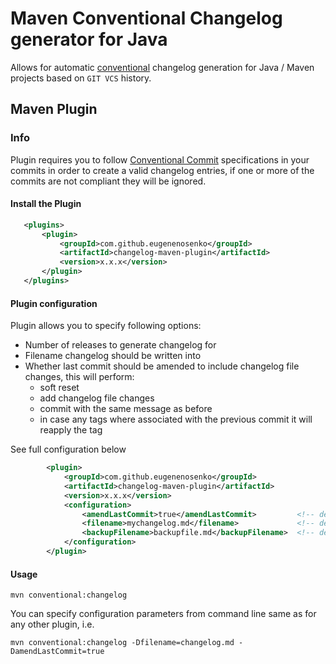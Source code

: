 # Maven Conventional Changelog generator for Java

Allows for automatic [conventional](https://www.conventionalcommits.org/en/v1.0.0/) changelog generation for 
Java / Maven projects based on `GIT VCS` history. 

## Maven Plugin

### Info

Plugin requires you to follow [Conventional Commit](https://www.conventionalcommits.org/en/v1.0.0/) specifications in 
your commits in order to create a valid changelog entries, if one or more of the commits are not compliant they will be ignored.


#### Install the Plugin
 ```xml
    <plugins>
        <plugin>
            <groupId>com.github.eugenenosenko</groupId>
            <artifactId>changelog-maven-plugin</artifactId>
            <version>x.x.x</version>
        </plugin>
    </plugins>
```

#### Plugin configuration

Plugin allows you to specify following options:
- Number of releases to generate changelog for
- Filename changelog should be written into
- Whether last commit should be amended to include changelog file changes, this will perform: 
    * soft reset
    * add changelog file changes 
    * commit with the same message as before
    * in case any tags where associated with the previous commit it will reapply the tag

See full configuration below

```xml
        <plugin>
            <groupId>com.github.eugenenosenko</groupId>
            <artifactId>changelog-maven-plugin</artifactId>
            <version>x.x.x</version>
            <configuration>
                <amendLastCommit>true</amendLastCommit>         <!-- default is "false"-->
                <filename>mychangelog.md</filename>             <!-- default is "CHANGELOG.md"-->
                <backupFilename>backupfile.md</backupFilename>  <!-- default is "CHANGELOG.md.backup"-->
            </configuration>
        </plugin>
```

#### Usage

```shell script
mvn conventional:changelog 
```

You can specify configuration parameters from command line same as for any other plugin, i.e. 

```shell script
mvn conventional:changelog -Dfilename=changelog.md -DamendLastCommit=true
```